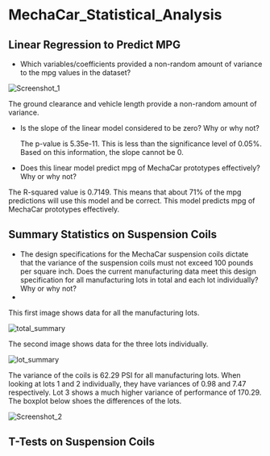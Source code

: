 # MechaCar_Statistical_Analysis

## Linear Regression to Predict MPG
- Which variables/coefficients provided a non-random amount of variance to the mpg values in the dataset?
  
![Screenshot_1](https://user-images.githubusercontent.com/80054925/123557505-be03a000-d756-11eb-800a-0313fb3f96bd.png)

  The ground clearance and vehicle length provide a non-random amount of variance. 

- Is the slope of the linear model considered to be zero? Why or why not?

  The p-value is 5.35e-11. This is less than the significance level of 0.05%. Based on this information, the slope cannot be 0. 

- Does this linear model predict mpg of MechaCar prototypes effectively? Why or why not?

The R-squared value is 0.7149. This means that about 71% of the mpg predictions will use this model and be correct. This model predicts mpg of MechaCar prototypes effectively.

## Summary Statistics on Suspension Coils
- The design specifications for the MechaCar suspension coils dictate that the variance of the suspension coils must not exceed 100 pounds per square inch. Does the current manufacturing data meet this design specification for all manufacturing lots in total and each lot individually? Why or why not?
- 
This first image shows data for all the manufacturing lots.

![total_summary](https://user-images.githubusercontent.com/80054925/123559120-bb597880-d75f-11eb-871b-e5dd2266cbe5.png)

The second image shows data for the three lots individually.

![lot_summary](https://user-images.githubusercontent.com/80054925/123559123-c01e2c80-d75f-11eb-8d17-a32824c78b8d.png)

The variance of the coils is 62.29 PSI for all manufacturing lots. When looking at lots 1 and 2 individually, they have variances of 0.98 and 7.47 respectively. Lot 3 shows a much higher variance of performance of 170.29. The boxplot below shoes the differences of the lots. 

![Screenshot_2](https://user-images.githubusercontent.com/80054925/123559436-9ebe4000-d761-11eb-8fc5-cf794ecfebc8.png)

## T-Tests on Suspension Coils
